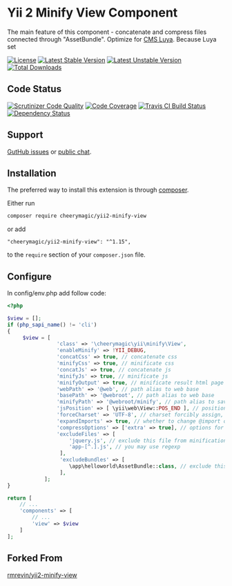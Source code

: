 Yii 2 Minify View Component
===========================

The main feature of this component - concatenate and compress files 
connected through "AssetBundle". 
Optimize for [CMS Luya](https://luya.io). 
Because Luya set  

[![License](https://poser.pugx.org/rmrevin/yii2-minify-view/license.svg)](https://packagist.org/packages/rmrevin/yii2-minify-view)
[![Latest Stable Version](https://poser.pugx.org/rmrevin/yii2-minify-view/v/stable.svg)](https://packagist.org/packages/rmrevin/yii2-minify-view)
[![Latest Unstable Version](https://poser.pugx.org/rmrevin/yii2-minify-view/v/unstable.svg)](https://packagist.org/packages/rmrevin/yii2-minify-view)
[![Total Downloads](https://poser.pugx.org/rmrevin/yii2-minify-view/downloads.svg)](https://packagist.org/packages/rmrevin/yii2-minify-view)

Code Status
-----------
[![Scrutinizer Code Quality](https://scrutinizer-ci.com/g/rmrevin/yii2-minify-view/badges/quality-score.png?b=master)](https://scrutinizer-ci.com/g/rmrevin/yii2-minify-view/?branch=master)
[![Code Coverage](https://scrutinizer-ci.com/g/rmrevin/yii2-minify-view/badges/coverage.png?b=master)](https://scrutinizer-ci.com/g/rmrevin/yii2-minify-view/?branch=master)
[![Travis CI Build Status](https://travis-ci.org/rmrevin/yii2-minify-view.svg)](https://travis-ci.org/rmrevin/yii2-minify-view)
[![Dependency Status](https://www.versioneye.com/user/projects/54119b4b9e1622a6510000e1/badge.svg)](https://www.versioneye.com/user/projects/54119b4b9e1622a6510000e1)

Support
-------
[GutHub issues](https://github.com/rmrevin/yii2-minify-view/issues) or [public chat](https://gitter.im/rmrevin/support).

Installation
------------

The preferred way to install this extension is through [composer](https://getcomposer.org/).

Either run

```bash
composer require cheerymagic/yii2-minify-view
```

or add

```
"cheerymagic/yii2-minify-view": "^1.15",
```

to the `require` section of your `composer.json` file.

Configure
---------
In config/env.php add follow code: 
```php
<?php

$view = [];
if (php_sapi_name() != 'cli')
{
     $view = [
                'class' => '\cheerymagic\yii\minify\View',
                'enableMinify' => !YII_DEBUG,
                'concatCss' => true, // concatenate css
                'minifyCss' => true, // minificate css
                'concatJs' => true, // concatenate js
                'minifyJs' => true, // minificate js
                'minifyOutput' => true, // minificate result html page
                'webPath' => '@web', // path alias to web base
                'basePath' => '@webroot', // path alias to web base
                'minifyPath' => '@webroot/minify', // path alias to save minify result
                'jsPosition' => [ \yii\web\View::POS_END ], // positions of js files to be minified
                'forceCharset' => 'UTF-8', // charset forcibly assign, otherwise will use all of the files found charset
                'expandImports' => true, // whether to change @import on content
                'compressOptions' => ['extra' => true], // options for compress
                'excludeFiles' => [
                    'jquery.js', // exclude this file from minification
                    'app-[^.].js', // you may use regexp
                 ],
                 'excludeBundles' => [
                    \app\helloworld\AssetBundle::class, // exclude this bundle from minification
                 ],
            ];
}

return [
	// ...
	'components' => [
		// ...
		'view' => $view
	]
];
```
Forked From
---------
[rmrevin/yii2-minify-view](https://github.com/rmrevin/yii2-minify-view)
